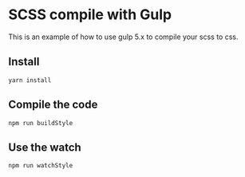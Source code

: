 # SCSS compile with Gulp

This is an example of how to use gulp 5.x to compile your scss to css.

## Install
```
yarn install
```

## Compile the code
```
npm run buildStyle
```

## Use the watch
```
npm run watchStyle
```
